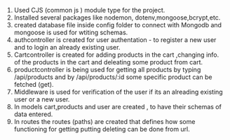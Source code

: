 1. Used CJS (common js ) module type for the project.
2. Installed several packages like nodemon, dotenv,mongoose,bcrypt,etc.
3. created database file inside config folder to connect with Mongodb and mongoose is used for wtiting schemas.
4. authcontroller is created for user authentation - to register a new user and to login an already existing user.
4. Cartcontroller is created for adding products in the cart ,changing info.
     of the products in the cart and deleating some product from cart.
5. productcontroller is being used for getting all products by typing /api/products and by 
    /api/products/:id some specific product can be fetched (get).
6. Middleware is used for verification of the user if its an alreading existing user or a new user.
7. In models cart,products and user are created , to have their schemas of data entered.
8. In routes the routes (paths) are created that defines how some functioning for getting putting deleting can be done from url.
